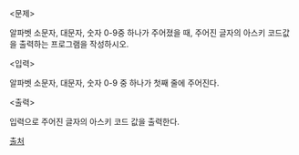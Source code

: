 <문제>

알파벳 소문자, 대문자, 숫자 0-9중 하나가 주어졌을 때, 주어진 글자의 아스키 코드값을 출력하는 프로그램을 작성하시오.

<입력>

알파벳 소문자, 대문자, 숫자 0-9 중 하나가 첫째 줄에 주어진다.

<출력>

입력으로 주어진 글자의 아스키 코드 값을 출력한다.

[출처](https://www.acmicpc.net/problem/11654)
